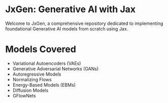 # JxGen: Generative AI with Jax

Welcome to JxGen, a comprehensive repository dedicated to implementing foundational Generative AI models from scratch using Jax.

# Models Covered
- Variational Autoencoders (VAEs)
- Generative Adversarial Networks (GANs)
- Autoregressive Models
- Normalizing Flows
- Energy-Based Models (EBMs)
- Diffusion Models
- GFlowNets
